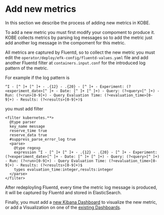 # Add new metrics

In this section we describe the process of adding new metrics in KOBE.

To add a new metric you must first modify your compoment to produce it. KOBE collects metrics by parsing log messages 
so to add the metric just add another log message in the compoment for this metric.

All metrics are captured by Fluentd, so to collect the new metric you must edit the `operator/deploy/efk-config/fluentd-values.yaml` file and add
another Fluentd filter at `containers.input.conf` for the introduced log pattern of the metric.

For example if the log pattern is

`^I - [^ ]+ [^ ]+ - .{12} - .{20} - [^ ]+ - Experiment: (?<experiment_date>[^ ]+ - Date: [^ ]+ [^ ]+) - Query: (?<query>[^ ]+) - Run: (?<run>[0-9]+) - Query Evaluation Time: (?<evaluation_time>[0-9]+) - Results: (?<results>[0-9]+)$`

you must add filter

```
<filter kubernetes.**>
  @type parser
  key_name message
  reserve_time true
  reserve_data true
  #suppress_parse_error_log true
  <parse>
    @type regexp
    expression ^I - [^ ]+ [^ ]+ - .{12} - .{20} - [^ ]+ - Experiment: (?<experiment_date>[^ ]+ - Date: [^ ]+ [^ ]+) - Query: (?<query>[^ ]+) - Run: (?<run>[0-9]+) - Query Evaluation Time: (?<evaluation_time>[0-9]+) - Results: (?<results>[0-9]+)$
    types evaluation_time:integer,results:integer
  </parse>
</filter>
```

After redeployling Fluentd, every time the metric log message is produced, it will be captured by Fluentd and stored in ElasticSearch.

Finally, you must add a [new Kibana Dashboard](https://www.elastic.co/guide/en/kibana/7.x/dashboard.html) to visualize the new metric, or add a Visualization on one of the [existing Dashboards](https://www.elastic.co/guide/en/kibana/7.x/edit-dashboards.html).
